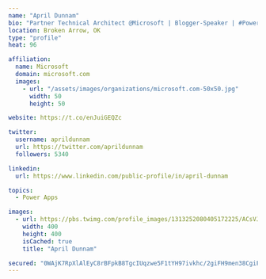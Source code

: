```yaml
---
name: "April Dunnam"
bio: "Partner Technical Architect @Microsoft | Blogger-Speaker | #PowerApps, #PowerAutomate, #Office365, #SharePoint | #WIT | #Karaoke Queen"
location: Broken Arrow, OK
type: "profile"
heat: 96

affiliation:
  name: Microsoft
  domain: microsoft.com
  images:
    - url: "/assets/images/organizations/microsoft.com-50x50.jpg"
      width: 50
      height: 50

website: https://t.co/enJuiGEQZc

twitter:
  username: aprildunnam
  url: https://twitter.com/aprildunnam
  followers: 5340

linkedin:
  url: https://www.linkedin.com/public-profile/in/april-dunnam

topics:
  - Power Apps

images:
  - url: https://pbs.twimg.com/profile_images/1313252080405172225/ACsVJFqU_400x400.jpg
    width: 400
    height: 400
    isCached: true
    title: "April Dunnam"

secured: "0WAjK7RpXlAlEyC8rBFpkB8TgcIUqzwe5F1tYH97ivkhc/2giFH9men38CgiFiZLiLLrMqBn67YlwZ9qCGbTuey+cgsW7Wa6VnlGLzWApuBECDtZjVP42pUr15laOICddR7Oy3qAdnrdkGK56mX25lSH9VfMj2TPF0cLV2FW95xAVI+IdiM+XW88I8Elkp/K1qw9Y2FKaSs21B+jGTK+tWWpa9ugzXk3JKJT4nHPFB6V3Blpe6ikZWCJrhr3lgMgSE1cWWHih8brVbHg1+yiUpZpkWetezD9OTiNp1GQsl69ATSiEQtW/lO8sdKedoAr4YVs8HP254K3Dwd8n0gecDaqZMlBzD0Tx03uJFyEjcSK/RRi7hrZVf6gQbJSX5SVQzGOVq/FqBsj2wfRDVaNE+/Gx1b7NYjw+9VEzZu8ucM=;YCnBMYWH+FmSWQZGytKTfQ=="
---
```


